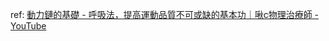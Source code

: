 ref: [動力鏈的基礎 - 呼吸法，提高運動品質不可或缺的基本功｜啾c物理治療師 - YouTube](https://www.youtube.com/watch?v=aU86wIpmgz0&ab_channel=%E5%95%BEc%E7%89%A9%E7%90%86%E6%B2%BB%E7%99%82%E5%B8%AB)

